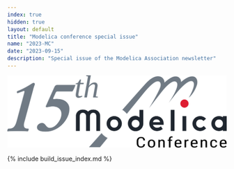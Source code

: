 ```yaml
---
index: true
hidden: true
layout: default
title: "Modelica conference special issue"
name: "2023-MC"
date: "2023-09-15"
description: "Special issue of the Modelica Association newsletter"
---
```


![Modelica newsletter 2023-02 logo](MC15Logo.svg)

{% include build_issue_index.md %}
